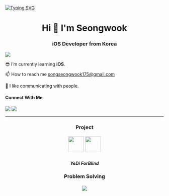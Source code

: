 [![Typing SVG](https://readme-typing-svg.demolab.com?font=Roboto&weight=500&size=40&pause=1000&color=F7F7F7&background=98CDFF&center=true&vCenter=true&random=false&width=1000&height=60&lines=Thank+you+for+visiting)](https://git.io/typing-svg)

<h1 align="center">Hi 🙌 I'm Seongwook</h1> 

<h3 align="center">iOS Developer from Korea</h3>

![](https://komarev.com/ghpvc/?username=danieiOS&abbreviated=true)

😎 I’m currently learning **iOS**.    

📫 How to reach me songseongwook175@gmail.com   

💖 I like communicating with people.   

#### Connect With Me
<a href="https://iosong.tistory.com/">
  <img src="https://img.shields.io/badge/Tistory-eb531f.svg?style=for-the-badge&logo=tistory&logoColor=F5F7F8"/></a>   

      
<a href="https://discord.gg/6gTJSSRn7s">
  <img src="https://img.shields.io/badge/Discord-071952.svg?style=for-the-badge&logo=discord&logoColor=F5F7F8" />
</a>

* * *

<h3 align="center">Project</h3>

<h5 align="center">
 <a href="https://github.com/danieiOS/final-yedi">
  <img src="https://github.com/user-attachments/assets/0f2edfae-327d-43b5-9964-ee26c8a4b398" width="50" height="50"/></a>
 
  <a href="https://github.com/ksj0109188/LuminaView">
  <img src="" width="50" height="50"/>
 </a>
</h5> 

<h5 align="center">
  YeDi
  ForBlind
</h5>

<h3 align="center">Problem Solving</h3> 

<h5 align="center">
 <a href="https://solved.ac/songseongwook175">
  <img src="http://mazassumnida.wtf/api/v2/generate_badge?boj=songseongwook175"/>
 </a>
</h5>


